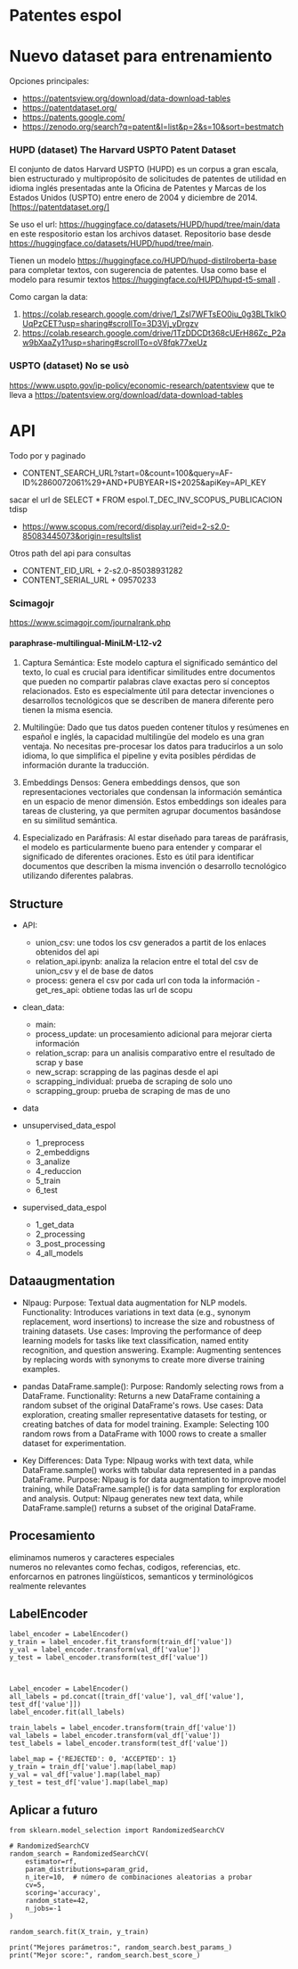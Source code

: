 
# Patentes espol
# Nuevo dataset para entrenamiento

Opciones principales:
- https://patentsview.org/download/data-download-tables
- https://patentdataset.org/  
- https://patents.google.com/
- https://zenodo.org/search?q=patent&l=list&p=2&s=10&sort=bestmatch

### HUPD (dataset) The Harvard USPTO Patent Dataset

El conjunto de datos Harvard USPTO (HUPD) es un corpus a gran escala, bien estructurado y multipropósito de solicitudes de patentes de utilidad en idioma inglés presentadas ante la Oficina de Patentes y Marcas de los Estados Unidos (USPTO) entre enero de 2004 y diciembre de 2014. [https://patentdataset.org/]

Se uso el url: https://huggingface.co/datasets/HUPD/hupd/tree/main/data en este respositorio estan los archivos dataset. Repositorio base desde https://huggingface.co/datasets/HUPD/hupd/tree/main. 

Tienen un modelo https://huggingface.co/HUPD/hupd-distilroberta-base para completar textos, con sugerencia de patentes. Usa como base el modelo para resumir textos https://huggingface.co/HUPD/hupd-t5-small .

Como cargan la data:
1. https://colab.research.google.com/drive/1_ZsI7WFTsEO0iu_0g3BLTkIkOUqPzCET?usp=sharing#scrollTo=3D3Vj_yDrgzv
2. https://colab.research.google.com/drive/1TzDDCDt368cUErH86Zc_P2aw9bXaaZy1?usp=sharing#scrollTo=oV8fqk77xeUz

### USPTO (dataset) No se usò
https://www.uspto.gov/ip-policy/economic-research/patentsview que te lleva a https://patentsview.org/download/data-download-tables  

# API
Todo por y paginado
- CONTENT_SEARCH_URL?start=0&count=100&query=AF-ID%2860072061%29+AND+PUBYEAR+IS+2025&apiKey=API_KEY

sacar el url de SELECT * FROM espol.T_DEC_INV_SCOPUS_PUBLICACION tdisp 
- https://www.scopus.com/record/display.uri?eid=2-s2.0-85083445073&origin=resultslist

Otros path del api para consultas
- CONTENT_EID_URL + 2-s2.0-85038931282
- CONTENT_SERIAL_URL + 09570233


### Scimagojr
https://www.scimagojr.com/journalrank.php


#### paraphrase-multilingual-MiniLM-L12-v2
1. Captura Semántica: Este modelo captura el significado semántico del texto, lo cual es crucial para identificar similitudes entre documentos que pueden no compartir palabras clave exactas pero sí conceptos relacionados. Esto es especialmente útil para detectar invenciones o desarrollos tecnológicos que se describen de manera diferente pero tienen la misma esencia.

2. Multilingüe: Dado que tus datos pueden contener títulos y resúmenes en español e inglés, la capacidad multilingüe del modelo es una gran ventaja. No necesitas pre-procesar los datos para traducirlos a un solo idioma, lo que simplifica el pipeline y evita posibles pérdidas de información durante la traducción.

3. Embeddings Densos: Genera embeddings densos, que son representaciones vectoriales que condensan la información semántica en un espacio de menor dimensión. Estos embeddings son ideales para tareas de clustering, ya que permiten agrupar documentos basándose en su similitud semántica.

4. Especializado en Paráfrasis: Al estar diseñado para tareas de paráfrasis, el modelo es particularmente bueno para entender y comparar el significado de diferentes oraciones. Esto es útil para identificar documentos que describen la misma invención o desarrollo tecnológico utilizando diferentes palabras.


## Structure
- API:
    - union_csv: une todos los csv generados a partit de los enlaces obtenidos del api
    - relation_api.ipynb: analiza la relacion entre el total del csv de union_csv y el de base de datos
    - process: genera el csv por cada url con toda la información
    -get_res_api: obtiene todas las url de scopu

- clean_data:
    - main: 
    - process_update: un procesamiento adicional para mejorar cierta información
    - relation_scrap: para un analisis comparativo entre el resultado de scrap y base
    - new_scrap: scrapping de las paginas desde el api
    - scrapping_individual: prueba de scraping de solo uno
    - scrapping_group: prueba de scraping de mas de uno
- data
- unsupervised_data_espol
    - 1_preprocess
    - 2_embeddigns
    - 3_analize
    - 4_reduccion
    - 5_train
    - 6_test
- supervised_data_espol
    - 1_get_data
    - 2_processing
    - 3_post_processing
    - 4_all_models




## Dataaugmentation
- Nlpaug: 
Purpose: Textual data augmentation for NLP models. 
Functionality: Introduces variations in text data (e.g., synonym replacement, word insertions) to increase the size and robustness of training datasets. 
Use cases: Improving the performance of deep learning models for tasks like text classification, named entity recognition, and question answering. 
Example: Augmenting sentences by replacing words with synonyms to create more diverse training examples. 

- pandas DataFrame.sample():
Purpose: Randomly selecting rows from a DataFrame. 
Functionality: Returns a new DataFrame containing a random subset of the original DataFrame's rows. 
Use cases: Data exploration, creating smaller representative datasets for testing, or creating batches of data for model training. 
Example: Selecting 100 random rows from a DataFrame with 1000 rows to create a smaller dataset for experimentation. 

- Key Differences: 
Data Type: Nlpaug works with text data, while DataFrame.sample() works with tabular data represented in a pandas DataFrame. 
Purpose: Nlpaug is for data augmentation to improve model training, while DataFrame.sample() is for data sampling for exploration and analysis. 
Output: Nlpaug generates new text data, while DataFrame.sample() returns a subset of the original DataFrame. 

## Procesamiento
eliminamos numeros y caracteres especiales  
numeros no relevantes como fechas, codigos, referencias, etc.  
enforcarnos en patrones lingüísticos, semanticos y terminológicos realmente relevantes  

## LabelEncoder 
```
label_encoder = LabelEncoder()
y_train = label_encoder.fit_transform(train_df['value'])
y_val = label_encoder.transform(val_df['value'])
y_test = label_encoder.transform(test_df['value'])



Label_encoder = LabelEncoder()
all_labels = pd.concat([train_df['value'], val_df['value'], test_df['value']])
label_encoder.fit(all_labels)

train_labels = label_encoder.transform(train_df['value'])
val_labels = label_encoder.transform(val_df['value'])
test_labels = label_encoder.transform(test_df['value'])
```

```
label_map = {'REJECTED': 0, 'ACCEPTED': 1}
y_train = train_df['value'].map(label_map)
y_val = val_df['value'].map(label_map)
y_test = test_df['value'].map(label_map)
```

## Aplicar a futuro
```
from sklearn.model_selection import RandomizedSearchCV

# RandomizedSearchCV
random_search = RandomizedSearchCV(
    estimator=rf,
    param_distributions=param_grid,
    n_iter=10,  # número de combinaciones aleatorias a probar
    cv=5,
    scoring='accuracy',
    random_state=42,
    n_jobs=-1
)

random_search.fit(X_train, y_train)

print("Mejores parámetros:", random_search.best_params_)
print("Mejor score:", random_search.best_score_)
```